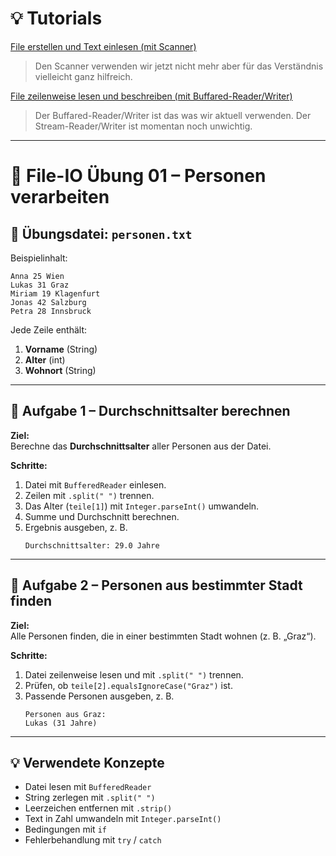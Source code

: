 
# 💡 Tutorials
[File erstellen und Text einlesen (mit Scanner)](https://www.youtube.com/watch?v=xQ_Kiv0j2_A&t=127s)
> Den Scanner verwenden wir jetzt nicht mehr aber für das Verständnis vielleicht ganz hilfreich.

[File zeilenweise lesen und beschreiben (mit Buffared-Reader/Writer)](https://www.youtube.com/watch?v=J7v6BpXvdWI)
> Der Buffared-Reader/Writer ist das was wir aktuell verwenden. 
> Der Stream-Reader/Writer ist momentan noch unwichtig.

---

# 🧩 File-IO Übung 01 – Personen verarbeiten

## 📄 Übungsdatei: `personen.txt`

Beispielinhalt:
```
Anna 25 Wien
Lukas 31 Graz
Miriam 19 Klagenfurt
Jonas 42 Salzburg
Petra 28 Innsbruck
```

Jede Zeile enthält:
1. **Vorname** (String)  
2. **Alter** (int)  
3. **Wohnort** (String)

---

## 🧮 Aufgabe 1 – Durchschnittsalter berechnen

**Ziel:**  
Berechne das **Durchschnittsalter** aller Personen aus der Datei.

**Schritte:**
1. Datei mit `BufferedReader` einlesen.  
2. Zeilen mit `.split(" ")` trennen.  
3. Das Alter (`teile[1]`) mit `Integer.parseInt()` umwandeln.  
4. Summe und Durchschnitt berechnen.  
5. Ergebnis ausgeben, z. B.  
   ```
   Durchschnittsalter: 29.0 Jahre
   ```

---

## 🧠 Aufgabe 2 – Personen aus bestimmter Stadt finden

**Ziel:**  
Alle Personen finden, die in einer bestimmten Stadt wohnen (z. B. „Graz“).

**Schritte:**
1. Datei zeilenweise lesen und mit `.split(" ")` trennen.  
2. Prüfen, ob `teile[2].equalsIgnoreCase("Graz")` ist.  
3. Passende Personen ausgeben, z. B.  
   ```
   Personen aus Graz:
   Lukas (31 Jahre)
   ```

---

## 💡 Verwendete Konzepte

- Datei lesen mit `BufferedReader`  
- String zerlegen mit `.split(" ")`  
- Leerzeichen entfernen mit `.strip()`  
- Text in Zahl umwandeln mit `Integer.parseInt()`  
- Bedingungen mit `if`  
- Fehlerbehandlung mit `try` / `catch`
